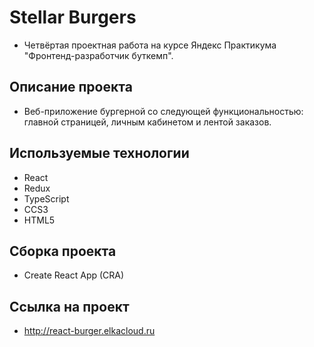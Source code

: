 # Stellar Burgers

- Четвёртая проектная работа на курсе Яндекс Практикума "Фронтенд-разработчик буткемп".

## Описание проекта

- Веб-приложение бургерной со следующей функциональностью: главной страницей, личным
  кабинетом и лентой заказов.

## Используемые технологии

- React
- Redux
- TypeScript
- CCS3
- HTML5

## Сборка проекта

- Create React App (CRA)

## Ссылка на проект

- http://react-burger.elkacloud.ru